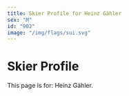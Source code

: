 ```yaml
---
title: Skier Profile for Heinz Gähler
sex: "M"
id: "902"
image: "/img/flags/sui.svg" 
---
```


# Skier Profile

This page is for: Heinz Gähler.
    